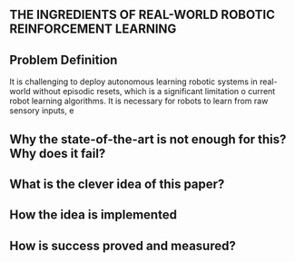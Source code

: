 
## THE INGREDIENTS OF REAL-WORLD ROBOTIC REINFORCEMENT LEARNING
## Problem Definition
It is challenging to deploy autonomous learning robotic systems in real-world without episodic resets, which is a significant limitation o current robot learning algorithms. It is necessary for robots to learn from raw sensory inputs, e

## Why the state-of-the-art is not enough for this? Why does it fail?

## What is the clever idea of this paper?

## How the idea is implemented

##  How is success proved and measured?

